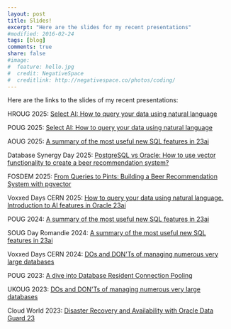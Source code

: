 ```yaml
---
layout: post
title: Slides!
excerpt: "Here are the slides for my recent presentations"
#modified: 2016-02-24
tags: [blog]
comments: true
share: false
#image:
#  feature: hello.jpg
#  credit: NegativeSpace
#  creditlink: http://negativespace.co/photos/coding/
---
```


Here are the links to the slides of my recent presentations:

HROUG 2025: [Select AI: How to query your data using natural language](/assets/files/2025_HROUG_Oracle_23ai_SelectAI.pdf)

POUG 2025: [Select AI: How to query your data using natural language](/assets/files/2025_POUG_Oracle_23ai_SelectAI.pdf)

AOUG 2025: [A summary of the most useful new SQL features in 23ai](/assets/files/2025_Oracle_23ai_SQL_AOUG.pdf)

Database Synergy Day 2025: [PostgreSQL vs Oracle: How to use vector functionality to create a beer recommendation system?](/assets/files/2025_vector_comparison_pg_Oracle.pdf)

FOSDEM 2025: [From Queries to Pints: Building a Beer Recommendation System with pgvector](/assets/files/2025_PGVECTOR_FOSDEM.pdf)

Voxxed Days CERN 2025: [How to query your data using natural language. Introduction to AI features in Oracle 23ai](/assets/files/2025_Oracle_23ai_SelectAI.pdf)

POUG 2024: [A summary of the most useful new SQL features in 23ai](/assets/files/2024_Oracle_23ai_POUG.pdf)

SOUG Day Romandie 2024: [A summary of the most useful new SQL features in 23ai](/assets/files/2024_Oracle_23ai_SQL.pdf)

Voxxed Days CERN 2024: [DOs and DON'Ts of managing numerous very large databases](/assets/files/2024_Voxxed_days_DOs_n_DONTs.pdf)

POUG 2023: [A dive into Database Resident Connection Pooling](/assets/files/2023_DRCP.pdf)

UKOUG 2023: [DOs and DON'Ts of managing numerous very large databases](/assets/files/2023_DOs_n_DONTs.pdf)

Cloud World 2023: [Disaster Recovery and Availability with Oracle Data Guard 23](/assets/files/2023_CloudWorld_DG.pdf)
